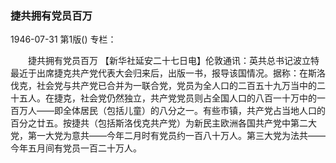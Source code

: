 ### 捷共拥有党员百万

1946-07-31
第1版()
专栏：

　　捷共拥有党员百万
    【新华社延安二十七日电】伦敦通讯：英共总书记波立特最近于出席捷克共产党代表大会归来后，出版一书，报导该国情况。据称：在斯洛伐克，社会党与共产党已合并为一联合党，党员为全人口的二百五十九万当中的二十五人。在捷克，社会党仍然独立，共产党党员则占全国人口的八百一十万中的一百万人——即全体居民（包括儿童）的八分之一。有些市镇，共产党占当地人口的百分之廿五。按捷共（包括斯洛伐克共产党）为新民主欧洲各国共产党中第二大党，第一大党为意共——今年二月时有党员约一百八十万人。第三大党为法共——今年五月间有党员一百二十万人。
